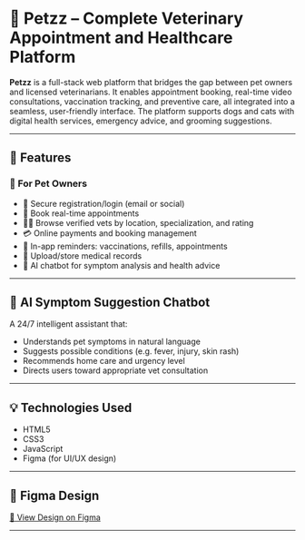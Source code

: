 # 🐾 Petzz – Complete Veterinary Appointment and Healthcare Platform

**Petzz** is a full-stack web platform that bridges the gap between pet owners and licensed veterinarians. It enables appointment booking, real-time video consultations, vaccination tracking, and preventive care, all integrated into a seamless, user-friendly interface. The platform supports dogs and cats with digital health services, emergency advice, and grooming suggestions.

---

## 📌 Features

### 🐶 For Pet Owners
- 🔐 Secure registration/login (email or social)
- 📅 Book real-time appointments
- 👨‍⚕️ Browse verified vets by location, specialization, and rating
- 💳 Online payments and booking management
- 💊 In-app reminders: vaccinations, refills, appointments
- 📂 Upload/store medical records
- 🤖 AI chatbot for symptom analysis and health advice

---

## 🧠 AI Symptom Suggestion Chatbot
A 24/7 intelligent assistant that:
- Understands pet symptoms in natural language
- Suggests possible conditions (e.g. fever, injury, skin rash)
- Recommends home care and urgency level
- Directs users toward appropriate vet consultation

---

## 💡 Technologies Used
- HTML5  
- CSS3  
- JavaScript  
- Figma (for UI/UX design)  

---


## 📎 Figma Design
[🔗 View Design on Figma](https://www.figma.com/design/GdaQ2tChTVfVYbhKNGiWv1/petzz?node-id=0-1&t=d041KtkuqkuHnLWG-1)

---


